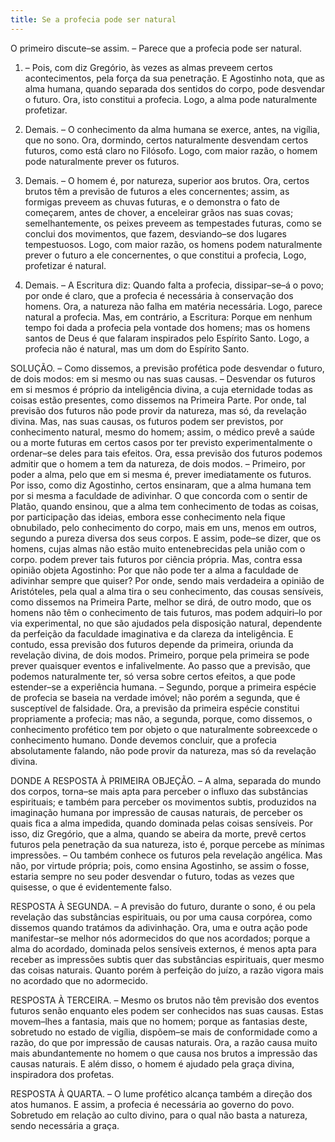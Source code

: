 ```yaml
---
title: Se a profecia pode ser natural
---
```


O primeiro discute–se assim. – Parece que a profecia pode ser natural.  

1. – Pois, com diz Gregório, às vezes as almas preveem certos acontecimentos, pela força da sua penetração. E Agostinho nota, que as alma humana, quando separada dos sentidos do corpo, pode desvendar o futuro. Ora, isto constitui a profecia. Logo, a alma pode naturalmente profetizar.  

2. Demais. – O conhecimento da alma humana se exerce, antes, na vigília, que no sono. Ora, dormindo, certos naturalmente desvendam certos futuros, como está claro no Filósofo. Logo, com maior razão, o homem pode naturalmente prever os futuros.  

3. Demais. – O homem é, por natureza, superior aos brutos. Ora, certos brutos têm a previsão de futuros a eles concernentes; assim, as formigas preveem as chuvas futuras, e o demonstra o fato de começarem, antes de chover, a enceleirar grãos nas suas covas; semelhantemente, os peixes preveem as tempestades futuras, como se conclui dos movimentos, que fazem, desviando–se dos lugares tempestuosos. Logo, com maior razão, os homens podem naturalmente prever o futuro a ele concernentes, o que constitui a profecia, Logo, profetizar é natural.  

4. Demais. – A Escritura diz: Quando falta a profecia, dissipar–se–á o povo; por onde é claro, que a profecia é necessária à conservação dos homens. Ora, a natureza não falha em matéria necessária. Logo, parece natural a profecia.  Mas, em contrário, a Escritura: Porque em nenhum tempo foi dada a profecia pela vontade dos homens; mas os homens santos de Deus é que falaram inspirados pelo Espírito Santo. Logo, a profecia não é natural, mas um dom do Espírito Santo.  

SOLUÇÃO. – Como dissemos, a previsão profética pode desvendar o futuro, de dois modos: em si mesmo ou nas suas causas. – Desvendar os futuros em si mesmos é próprio da inteligência divina, a cuja eternidade todas as coisas estão presentes, como dissemos na Primeira Parte. Por onde, tal previsão dos futuros não pode provir da natureza, mas só, da revelação divina.  Mas, nas suas causas, os futuros podem ser previstos, por conhecimento natural, mesmo do homem; assim, o médico prevê a saúde ou a morte futuras em certos casos por ter previsto experimentalmente o ordenar–se deles para tais efeitos. Ora, essa previsão dos futuros podemos admitir que o homem a tem da natureza, de dois modos. – Primeiro, por poder a alma, pelo que em si mesma é, prever imediatamente os futuros. Por isso, como diz Agostinho, certos ensinaram, que a alma humana tem por si mesma a faculdade de adivinhar. O que concorda com o sentir de Platão, quando ensinou, que a alma tem conhecimento de todas as coisas, por participação das ideias, embora esse conhecimento nela fique obnubilado, pelo conhecimento do corpo, mais em uns, menos em outros, segundo a pureza diversa dos seus corpos. E assim, pode–se dizer, que os homens, cujas almas não estão muito entenebrecidas pela união com o corpo. podem prever tais futuros por ciência própria. Mas, contra essa opinião objeta Agostinho: Por que não pode ter a alma a faculdade de adivinhar sempre que quiser? Por onde, sendo mais verdadeira a opinião de Aristóteles, pela qual a alma tira o seu conhecimento, das cousas sensíveis, como dissemos na Primeira Parte, melhor se dirá, de outro modo, que os homens não têm o conhecimento de tais futuros, mas podem adquiri–lo por via experimental, no que são ajudados pela disposição natural, dependente da perfeição da faculdade imaginativa e da clareza da inteligência.  E contudo, essa previsão dos futuros depende da primeira, oriunda da revelação divina, de dois modos. Primeiro, porque pela primeira se pode prever quaisquer eventos e infalivelmente. Ao passo que a previsão, que podemos naturalmente ter, só versa sobre certos efeitos, a que pode estender–se a experiência humana. – Segundo, porque a primeira espécie de profecia se baseia na verdade imóvel; não porém a segunda, que é susceptível de falsidade.  Ora, a previsão da primeira espécie constitui propriamente a profecia; mas não, a segunda, porque, como dissemos, o conhecimento profético tem por objeto o que naturalmente sobreexcede o conhecimento humano. Donde devemos concluir, que a profecia absolutamente falando, não pode provir da natureza, mas só da revelação divina.  

DONDE A RESPOSTA À PRIMEIRA OBJEÇÃO. – A alma, separada do mundo dos corpos, torna–se mais apta para perceber o influxo das substâncias espirituais; e também para perceber os movimentos subtis, produzidos na imaginação humana por impressão de causas naturais, de perceber os quais fica a alma impedida, quando dominada pelas coisas sensíveis. Por isso, diz Gregório, que a alma, quando se abeira da morte, prevê certos futuros pela penetração da sua natureza, isto é, porque percebe as mínimas impressões. – Ou também conhece os futuros pela revelação angélica. Mas não, por virtude própria; pois, como ensina Agostinho, se assim o fosse, estaria sempre no seu poder desvendar o futuro, todas as vezes que quisesse, o que é evidentemente falso.  

RESPOSTA À SEGUNDA. – A previsão do futuro, durante o sono, é ou pela revelação das substâncias espirituais, ou por uma causa corpórea, como dissemos quando tratámos da adivinhação. Ora, uma e outra ação pode manifestar–se melhor nós adormecidos do que nos acordados; porque a alma do acordado, dominada pelos sensíveis externos, é menos apta para receber as impressões subtis quer das substâncias espirituais, quer mesmo das coisas naturais. Quanto porém à perfeição do juízo, a razão vigora mais no acordado que no adormecido.  

RESPOSTA À TERCEIRA. – Mesmo os brutos não têm previsão dos eventos futuros senão enquanto eles podem ser conhecidos nas suas causas. Estas movem–lhes a fantasia, mais que no homem; porque as fantasias deste, sobretudo no estado de vigília, dispõem–se mais de conformidade como a razão, do que por impressão de causas naturais. Ora, a razão causa muito mais abundantemente no homem o que causa nos brutos a impressão das causas naturais. E além disso, o homem é ajudado pela graça divina, inspiradora dos profetas.  

RESPOSTA À QUARTA. – O lume profético alcança também a direção dos atos humanos. E assim, a profecia é necessária ao governo do povo. Sobretudo em relação ao culto divino, para o qual não basta a natureza, sendo necessária a graça.